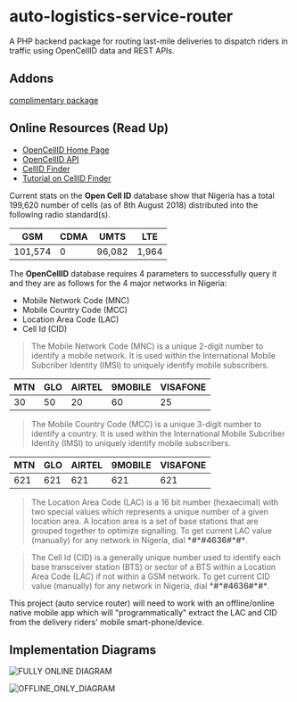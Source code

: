 # auto-logistics-service-router

A PHP backend package for routing last-mile deliveries to dispatch riders in traffic using OpenCellID data and REST APIs. 

## Addons

[complimentary package](https://github.com/isocroft/auto-logistics-service-android-package/)

## Online Resources (Read Up)

- [OpenCellID Home Page](https://www.opencellid.org/#zoom=16&lat=37.77889&lon=-122.41942)
- [OpenCellID API](http://wiki.opencellid.org/wiki/API)
- [CellID Finder](https://cellidfinder.com/)
- [Tutorial on CellID Finder](https://cellidfinder.com/articles/how-to-find-cellid-location-with-mcc-mnc-lac-i-cellid-cid)

Current stats on the **Open Cell ID** database show that Nigeria has a total 199,620 number of cells (as of 8th August 2018) distributed into the following radio standard(s).

| GSM     |	CDMA  |	UMTS    | LTE   |
| ------  | ----  | ------  | ----  |
| 101,574 |	0     |	96,082  |	1,964 |

The **OpenCellID** database requires 4 parameters to successfully query it and they are as follows for the 4 major networks in Nigeria:

- Mobile Network Code (MNC)
- Mobile Country Code (MCC)
- Location Area Code (LAC)
- Cell Id (CID)

> The Mobile Network Code (MNC) is a unique 2-digit number to identify a mobile network. It is used within the International Mobile Subcriber Identity (IMSI) to uniquely identify mobile subscribers.

| MTN   | GLO | AIRTEL  | 9MOBILE | VISAFONE  |
| ----  | --- | ------  | ------  | --------  |
| 30    | 50  | 20      | 60      | 25        |

> The Mobile Country Code (MCC) is a unique 3-digit number to identify a country. It is used within the International Mobile Subcriber Identity (IMSI) to uniquely identify mobile subscribers.

| MTN   | GLO | AIRTEL  | 9MOBILE | VISAFONE  |
| ----  | --- | ------  | ------  | --------  |
| 621   | 621 | 621     | 621     | 621       |

> The Location Area Code (LAC) is a 16 bit number (hexaecimal) with two special values which represents a unique number of a given location area. A location area is a set of base stations that are grouped together to optimize signalling. To get current LAC value (manually) for any network in Nigeria, dial **\*#\*#4636#\*#\***.

> The Cell Id (CID) is a generally unique number used to identify each base transceiver station (BTS) or sector of a BTS within a Location Area Code (LAC) if not within a GSM network. To get current CID value (manually) for any network in Nigeria, dial **\*#\*#4636#\*#\***.

This project (auto service router) will need to work with an offline/online native mobile app which will "programmatically" extract the LAC and CID from the delivery riders' mobile smart-phone/device. 

## Implementation Diagrams

![FULLY ONLINE DIAGRAM](https://raw.githubusercontent.com/isocroft/auto-logistics-service-router/master/_research_docs/FULLY_ONLINE.jjpg)

![OFFLINE_ONLY_DIAGRAM](https://raw.githubusercontent.com/isocroft/auto-logistics-service-router/master/_research_docs/OFFLINE_ONLY.jjpg)
